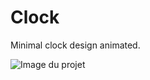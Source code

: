 # Clock
Minimal clock design animated.

![Image du projet](https://repository-images.githubusercontent.com/658725037/c5b167e4-c764-4368-8c5f-dedc3120015f)
